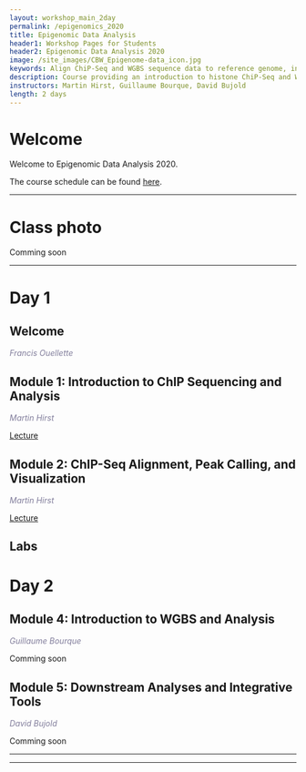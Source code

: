 ```yaml
---
layout: workshop_main_2day
permalink: /epigenomics_2020
title: Epigenomic Data Analysis
header1: Workshop Pages for Students
header2: Epigenomic Data Analysis 2020
image: /site_images/CBW_Epigenome-data_icon.jpg
keywords: Align ChiP-Seq and WGBS sequence data to reference genome, integrative tools for epigenomic data sets
description: Course providing an introduction to histone ChiP-Seq and WGBS data analysis followed by integrated tutorials demonstrating the use of open source ChiP-Seq and WGBS analysis packages. 
instructors: Martin Hirst, Guillaume Bourque, David Bujold
length: 2 days
---
```


# Welcome <a id="welcome"></a>

Welcome to Epigenomic Data Analysis 2020.  

The course schedule can be found [here](https://bioinformaticsdotca.github.io/Epigenomics_2020_schedule).


***

# Class photo

Comming soon

***

# Day 1 <a id="day1"></a>

##  Welcome <a id="welcome"></a>

  *<font color="#827e9c">Francis Ouellette </font>* 

##  Module 1: Introduction to ChIP Sequencing and Analysis <a id="module_1"></a>

  *<font color="#827e9c">Martin Hirst</font>*
  
  [Lecture](https://drive.google.com/file/d/1LjxVNx0hku13W9CbvJctG-_oVrRbWcZo/view?usp=sharing)  
  
  
##  Module 2: ChIP-Seq Alignment, Peak Calling, and Visualization <a id="module_2"></a>

  *<font color="#827e9c">Martin Hirst</font>*
  
  [Lecture](https://drive.google.com/file/d/1yxaGUEh4up81AJITpJ8e6mRrSJlAw4Uc/view?usp=sharing)   
  

## Labs


# Day 2 <a id="day2"></a>

##  Module 4: Introduction to WGBS and Analysis <a id="module_3"></a>

  *<font color="#827e9c">Guillaume Bourque</font>*
  
 Comming soon

##  Module 5: Downstream Analyses and Integrative Tools <a id="module_4"></a>

  *<font color="#827e9c">David Bujold</font>*
  
   Comming soon

***



***

